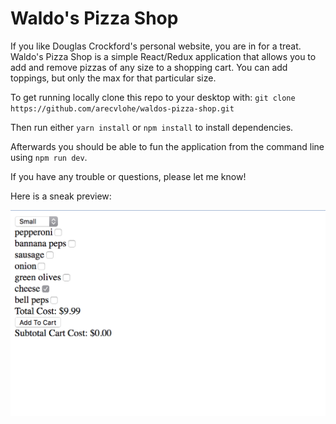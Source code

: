 # Waldo's Pizza Shop

If you like Douglas Crockford's personal website, you are in for a treat. Waldo's Pizza Shop is a simple React/Redux application that allows you to add and remove pizzas of any size to a shopping cart. You can add toppings, but only the max for that particular size.

To get running locally clone this repo to your desktop with:
`git clone https://github.com/arecvlohe/waldos-pizza-shop.git`

Then run either `yarn install` or `npm install` to install dependencies.

Afterwards you should be able to fun the application from the command line using `npm run dev`.

If you have any trouble or questions, please let me know!

Here is a sneak preview:

!["Sneak Peak"](./sneakpeak.png "Sneak Peak")
